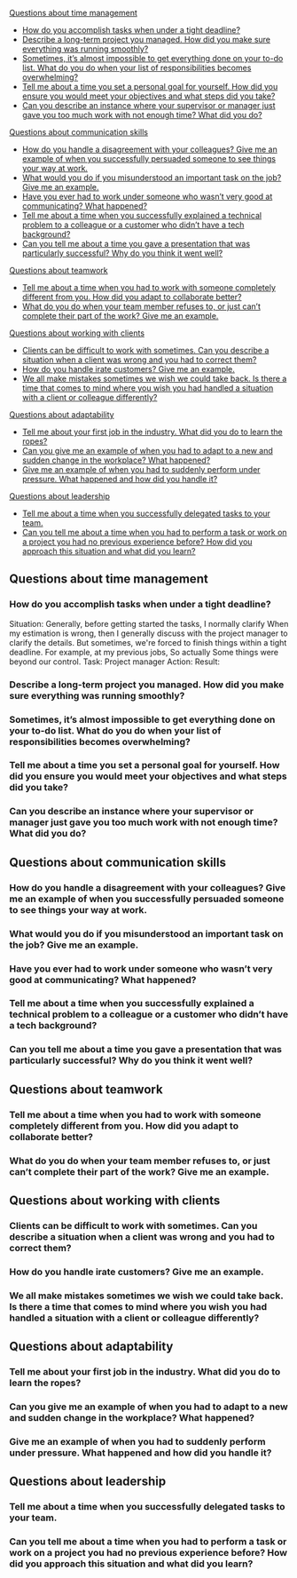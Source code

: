 [Questions about time management](#questions-about-time-management)
- [How do you accomplish tasks when under a tight deadline?](#how-do-you-accomplish-tasks-when-under-a-tight-deadline)
- [Describe a long-term project you managed. How did you make sure everything was running smoothly?](#describe-a-long-term-project-you-managed-how-did-you-make-sure-everything-was-running-smoothly)
- [Sometimes, it’s almost impossible to get everything done on your to-do list. What do you do when your list of responsibilities becomes overwhelming?](#sometimes-its-almost-impossible-to-get-everything-done-on-your-to-do-list-what-do-you-do-when-your-list-of-responsibilities-becomes-overwhelming)
- [Tell me about a time you set a personal goal for yourself. How did you ensure you would meet your objectives and what steps did you take?](#tell-me-about-a-time-you-set-a-personal-goal-for-yourself-how-did-you-ensure-you-would-meet-your-objectives-and-what-steps-did-you-take)
- [Can you describe an instance where your supervisor or manager just gave you too much work with not enough time? What did you do?](#can-you-describe-an-instance-where-your-supervisor-or-manager-just-gave-you-too-much-work-with-not-enough-time-what-did-you-do)

[Questions about communication skills](#questions-about-communication-skills)
- [How do you handle a disagreement with your colleagues? Give me an example of when you successfully persuaded someone to see things your way at work.](#how-do-you-handle-a-disagreement-with-your-colleagues-give-me-an-example-of-when-you-successfully-persuaded-someone-to-see-things-your-way-at-work)
- [What would you do if you misunderstood an important task on the job? Give me an example.](#what-would-you-do-if-you-misunderstood-an-important-task-on-the-job-give-me-an-example)
- [Have you ever had to work under someone who wasn’t very good at communicating? What happened?](#have-you-ever-had-to-work-under-someone-who-wasnt-very-good-at-communicating-what-happened)
- [Tell me about a time when you successfully explained a technical problem to a colleague or a customer who didn’t have a tech background?](#tell-me-about-a-time-when-you-successfully-explained-a-technical-problem-to-a-colleague-or-a-customer-who-didnt-have-a-tech-background)
- [Can you tell me about a time you gave a presentation that was particularly successful? Why do you think it went well?](#can-you-tell-me-about-a-time-you-gave-a-presentation-that-was-particularly-successful-why-do-you-think-it-went-well)

[Questions about teamwork](#questions-about-teamwork)
- [Tell me about a time when you had to work with someone completely different from you. How did you adapt to collaborate better?](#tell-me-about-a-time-when-you-had-to-work-with-someone-completely-different-from-you-how-did-you-adapt-to-collaborate-better)
- [What do you do when your team member refuses to, or just can’t complete their part of the work? Give me an example.](#what-do-you-do-when-your-team-member-refuses-to-or-just-cant-complete-their-part-of-the-work-give-me-an-example)

[Questions about working with clients](#questions-about-working-with-clients)
- [Clients can be difficult to work with sometimes. Can you describe a situation when a client was wrong and you had to correct them?](#clients-can-be-difficult-to-work-with-sometimes-can-you-describe-a-situation-when-a-client-was-wrong-and-you-had-to-correct-them)
- [How do you handle irate customers? Give me an example.](#how-do-you-handle-irate-customers-give-me-an-example)
- [We all make mistakes sometimes we wish we could take back. Is there a time that comes to mind where you wish you had handled a situation with a client or colleague differently?](#we-all-make-mistakes-sometimes-we-wish-we-could-take-back-is-there-a-time-that-comes-to-mind-where-you-wish-you-had-handled-a-situation-with-a-client-or-colleague-differently)

[Questions about adaptability](#questions-about-adaptability)
- [Tell me about your first job in the industry. What did you do to learn the ropes?](#tell-me-about-your-first-job-in-the-industry-what-did-you-do-to-learn-the-ropes)
- [Can you give me an example of when you had to adapt to a new and sudden change in the workplace? What happened?](#can-you-give-me-an-example-of-when-you-had-to-adapt-to-a-new-and-sudden-change-in-the-workplace-what-happened)
- [Give me an example of when you had to suddenly perform under pressure. What happened and how did you handle it?](#give-me-an-example-of-when-you-had-to-suddenly-perform-under-pressure-what-happened-and-how-did-you-handle-it)

[Questions about leadership](#questions-about-leadership)
- [Tell me about a time when you successfully delegated tasks to your team.](#tell-me-about-a-time-when-you-successfully-delegated-tasks-to-your-team)
- [Can you tell me about a time when you had to perform a task or work on a project you had no previous experience before? How did you approach this situation and what did you learn?](#can-you-tell-me-about-a-time-when-you-had-to-perform-a-task-or-work-on-a-project-you-had-no-previous-experience-before-how-did-you-approach-this-situation-and-what-did-you-learn)

## Questions about time management
### How do you accomplish tasks when under a tight deadline?
Situation:
Generally, before getting started the tasks, I normally clarify
When my estimation is wrong, then I generally discuss with the project manager to clarify the details.
But sometimes, we're forced to finish things within a tight deadline.
For example, at my previous jobs, 
So actually 
Some things were beyond our control.
Task: Project manager
Action:
Result: 
### Describe a long-term project you managed. How did you make sure everything was running smoothly?
### Sometimes, it’s almost impossible to get everything done on your to-do list. What do you do when your list of responsibilities becomes overwhelming?
### Tell me about a time you set a personal goal for yourself. How did you ensure you would meet your objectives and what steps did you take?
### Can you describe an instance where your supervisor or manager just gave you too much work with not enough time? What did you do?

## Questions about communication skills
### How do you handle a disagreement with your colleagues? Give me an example of when you successfully persuaded someone to see things your way at work.
### What would you do if you misunderstood an important task on the job? Give me an example.
### Have you ever had to work under someone who wasn’t very good at communicating? What happened?
### Tell me about a time when you successfully explained a technical problem to a colleague or a customer who didn’t have a tech background?
### Can you tell me about a time you gave a presentation that was particularly successful? Why do you think it went well?

## Questions about teamwork
### Tell me about a time when you had to work with someone completely different from you. How did you adapt to collaborate better?
### What do you do when your team member refuses to, or just can’t complete their part of the work? Give me an example.

## Questions about working with clients
### Clients can be difficult to work with sometimes. Can you describe a situation when a client was wrong and you had to correct them?
### How do you handle irate customers? Give me an example.
### We all make mistakes sometimes we wish we could take back. Is there a time that comes to mind where you wish you had handled a situation with a client or colleague differently?

## Questions about adaptability
### Tell me about your first job in the industry. What did you do to learn the ropes?
### Can you give me an example of when you had to adapt to a new and sudden change in the workplace? What happened?
### Give me an example of when you had to suddenly perform under pressure. What happened and how did you handle it?

## Questions about leadership
### Tell me about a time when you successfully delegated tasks to your team. 
### Can you tell me about a time when you had to perform a task or work on a project you had no previous experience before? How did you approach this situation and what did you learn?
